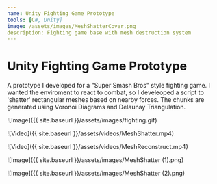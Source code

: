 ```yaml
---
name: Unity Fighting Game Prototype
tools: [C#, Unity]
image: /assets/images/MeshShatterCover.png
description: Fighting game base with mesh destruction system
---
```


# Unity Fighting Game Prototype

A prototype I developed for a "Super Smash Bros" style fighting game. I wanted the enviroment to react to combat, so I develeoped a script to 'shatter' rectangular meshes based on nearby forces. The chunks are generated using Voronoi Diagrams and Delaunay Triangulation.

![Image]({{ site.baseurl }}/assets/images/fighting.gif)

![Video]({{ site.baseurl }}/assets/videos/MeshShatter.mp4)

![Video]({{ site.baseurl }}/assets/videos/MeshReconstruct.mp4)

![Image]({{ site.baseurl }}/assets/images/MeshShatter (1).png)

![Image]({{ site.baseurl }}/assets/images/MeshShatter (2).png)